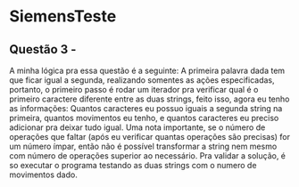 # SiemensTeste

## Questão 3 - 

A minha lógica pra essa questão é a seguinte: A primeira palavra dada tem que ficar igual a segunda, realizando somentes as ações especificadas, portanto, o primeiro passo é rodar um iterador pra verificar qual é o primeiro caractere diferente entre as duas strings, feito isso, agora eu tenho as informações: Quantos caracteres eu possuo iguais a segunda string na primeira, quantos movimentos eu tenho, e quantos caracteres eu preciso adicionar pra deixar tudo igual.
  Uma nota importante, se o número de operações que faltar (após eu verificar quantas operações são precisas) for um número ímpar, então não é possível transformar a string nem mesmo com número de operações superior ao necessário.
  Pra validar a solução, é so executar o programa testando as duas strings com o numero de movimentos dado.
